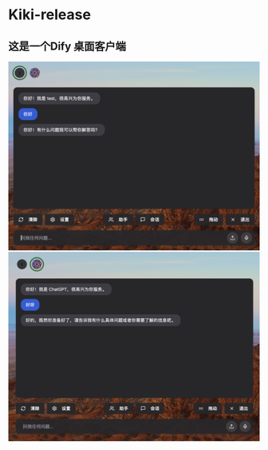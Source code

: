 # Kiki-release
## 这是一个Dify 桌面客户端
![这是图片](WX20241120-223835@2x.png "")
![这是图片](WX20241120-223911@2x.png "")